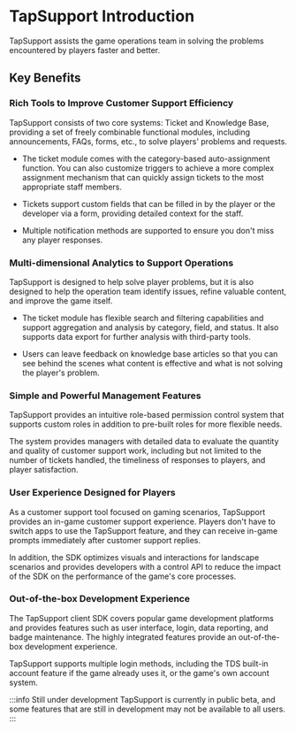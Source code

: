 # TapSupport Introduction

TapSupport assists the game operations team in solving the problems encountered by players faster and better.

## Key Benefits

### Rich Tools to Improve Customer Support Efficiency

TapSupport consists of two core systems: Ticket and Knowledge Base, providing a set of freely combinable functional modules, including announcements, FAQs, forms, etc., to solve players' problems and requests.

- The ticket module comes with the category-based auto-assignment function. You can also customize triggers to achieve a more complex assignment mechanism that can quickly assign tickets to the most appropriate staff members.
    
- Tickets support custom fields that can be filled in by the player or the developer via a form, providing detailed context for the staff.
    
- Multiple notification methods are supported to ensure you don't miss any player responses.
    

### Multi-dimensional Analytics to Support Operations

TapSupport is designed to help solve player problems, but it is also designed to help the operation team identify issues, refine valuable content, and improve the game itself.

- The ticket module has flexible search and filtering capabilities and support aggregation and analysis by category, field, and status. It also supports data export for further analysis with third-party tools.
    
- Users can leave feedback on knowledge base articles so that you can see behind the scenes what content is effective and what is not solving the player's problem.
    

### Simple and Powerful Management Features

TapSupport provides an intuitive role-based permission control system that supports custom roles in addition to pre-built roles for more flexible needs.

The system provides managers with detailed data to evaluate the quantity and quality of customer support work, including but not limited to the number of tickets handled, the timeliness of responses to players, and player satisfaction.

### User Experience Designed for Players

As a customer support tool focused on gaming scenarios, TapSupport provides an in-game customer support experience. Players don't have to switch apps to use the TapSupport feature, and they can receive in-game prompts immediately after customer support replies.

In addition, the SDK optimizes visuals and interactions for landscape scenarios and provides developers with a control API to reduce the impact of the SDK on the performance of the game's core processes.

### Out-of-the-box Development Experience

The TapSupport client SDK covers popular game development platforms and provides features such as user interface, login, data reporting, and badge maintenance. The highly integrated features provide an out-of-the-box development experience.

TapSupport supports multiple login methods, including the TDS built-in account feature if the game already uses it, or the game's own account system.

  

:::info Still under development
TapSupport is currently in public beta, and some features that are still in development may not be available to all users.
:::
